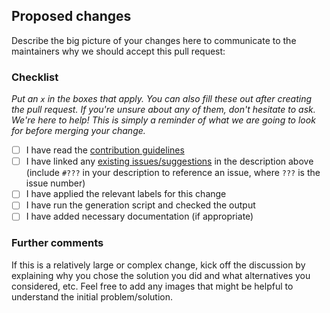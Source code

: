 ## Proposed changes

Describe the big picture of your changes here to communicate to the maintainers why we should accept this pull request:







### Checklist

*Put an `x` in the boxes that apply. You can also fill these out after creating the pull request. If you're unsure about any of them, don't hesitate to ask. We're here to help! This is simply a reminder of what we are going to look for before merging your change.*

- [ ] I have read the [contribution guidelines](.github/CONTRIBUTING.md)
- [ ] I have linked any [existing issues/suggestions](https://github.com/uccser/cs-field-guide/issues) in the description above (include `#???` in your description to reference an issue, where `???` is the issue number)
- [ ] I have applied the relevant labels for this change
- [ ] I have run the generation script and checked the output
- [ ] I have added necessary documentation (if appropriate)

### Further comments

If this is a relatively large or complex change, kick off the discussion by explaining why you chose the solution you did and what alternatives you considered, etc. Feel free to add any images that might be helpful to understand the initial problem/solution.
